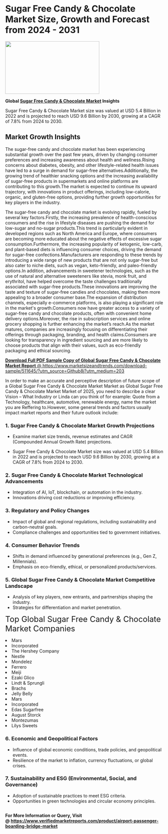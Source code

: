 <H1>Sugar Free Candy & Chocolate Market Size, Growth and Forecast from 2024 - 2031</H1><img class="aligncenter size-medium wp-image-584254" src="https://thirdeyenews.in/wp-content/uploads/2024/09/Global-Market-Research-300x168.jpeg" alt="" width="300" height="168" /><p><strong>Global&nbsp;<a href="https://www.marketsizeandtrends.com/download-sample/511645/?utm_source=Github8j?utm_medium=203">Sugar Free Candy & Chocolate Market</a> Insights</strong></p><p>Sugar Free Candy & Chocolate Market size was valued at USD 5.4 Billion in 2022 and is projected to reach USD 9.6 Billion by 2030, growing at a CAGR of 7.8% from 2024 to 2030.</p><p><h2>Market Growth Insights</h2> <p>The sugar-free candy and chocolate market has been experiencing substantial growth over the past few years, driven by changing consumer preferences and increasing awareness about health and wellness.Rising concerns about diabetes, obesity, and other lifestyle-related health issues have led to a surge in demand for sugar-free alternatives.Additionally, the growing trend of healthier snacking options and the increasing availability of sugar-free products in supermarkets and online platforms are contributing to this growth.The market is expected to continue its upward trajectory, with innovations in product offerings, including low-calorie, organic, and gluten-free options, providing further growth opportunities for key players in the industry.</p> <p><a href="#"></a></p> <p>The sugar-free candy and chocolate market is evolving rapidly, fueled by several key factors.Firstly, the increasing prevalence of health-conscious consumers and the rise in lifestyle diseases are pushing the demand for low-sugar and no-sugar products.This trend is particularly evident in developed regions such as North America and Europe, where consumers are becoming more educated about the negative effects of excessive sugar consumption.Furthermore, the increasing popularity of ketogenic, low-carb, and plant-based diets is influencing consumer choices, driving the demand for sugar-free confections.Manufacturers are responding to these trends by introducing a wide range of new products that are not only sugar-free but also cater to niche diets, such as vegan, keto-friendly, and paleo-friendly options.In addition, advancements in sweetener technologies, such as the use of natural and alternative sweeteners like stevia, monk fruit, and erythritol, have helped overcome the taste challenges traditionally associated with sugar-free products.These innovations are improving the taste and texture of sugar-free candies and chocolates, making them more appealing to a broader consumer base.The expansion of distribution channels, especially e-commerce platforms, is also playing a significant role in the market's growth.Consumers now have greater access to a variety of sugar-free candy and chocolate products, often with convenient home delivery options.Moreover, the rise in subscription services and online grocery shopping is further enhancing the market’s reach.As the market matures, companies are increasingly focusing on differentiating their offerings through packaging, branding, and health claims.Consumers are looking for transparency in ingredient sourcing and are more likely to choose products that align with their values, such as eco-friendly packaging and ethical sourcing.<p><a href="#"></p><p><span class=""><strong>Download Full PDF Sample Copy of Global Sugar Free Candy & Chocolate Market Report</strong> @ <a href="https://www.marketsizeandtrends.com/download-sample/511645/?utm_source=Github8j?utm_medium=203" target="_blank">https://www.marketsizeandtrends.com/download-sample/511645/?utm_source=Github8j?utm_medium=203</a></span></p><p>In order to make an accurate and perceptive description of future scope of a Global&nbsp;Sugar Free Candy & Chocolate Market Market as Global&nbsp;Sugar Free Candy & Chocolate Market Market of 2025, you need to describe a clear Vision &ndash; What Industry or Linda can you think of for example: Quote from a Technology, healthcare, automotive, renewable energy, name the market you are Reffering to.However, some general trends and factors usually impact market reports and their future outlook include:</p><h3>1.&nbsp;<strong>Sugar Free Candy & Chocolate Market Growth Projections</strong></h3><ul><li>Examine market size trends, revenue estimates and CAGR (Compounded Annual Growth Rate) projections.</li><li><p>Sugar Free Candy & Chocolate Market size was valued at USD 5.4 Billion in 2022 and is projected to reach USD 9.6 Billion by 2030, growing at a CAGR of 7.8% from 2024 to 2030.</p></li></ul><h3>2.&nbsp;<strong>Sugar Free Candy & Chocolate Market Technological Advancements</strong></h3><ul><li>Integration of AI, IoT, blockchain, or automation in the industry.</li><li>Innovations driving cost reductions or improving efficiency.</li></ul><h3>3.&nbsp;<strong>Regulatory and Policy Changes</strong></h3><ul><li>Impact of global and regional regulations, including sustainability and carbon-neutral goals.</li><li>Compliance challenges and opportunities tied to government initiatives.</li></ul><h3>4.&nbsp;<strong>Consumer Behavior Trends</strong></h3><ul><li>Shifts in demand influenced by generational preferences (e.g., Gen Z, Millennials).</li><li>Emphasis on eco-friendly, ethical, or personalized products/services.</li></ul><h3>5.&nbsp;<strong>Global Sugar Free Candy & Chocolate Market Competitive Landscape</strong></h3><ul><li>Analysis of key players, new entrants, and partnerships shaping the industry.</li><li>Strategies for differentiation and market penetration.</li></ul><p data-pm-slice="1 1 []"><span style="color: inherit; font-family: inherit; font-size: 25px;">Top Global Sugar Free Candy & Chocolate Market Companies</span></p><div class="" data-test-id=""><p><li>Mars</li><li> Incorporated</li><li> The Hershey Company</li><li> Nestle</li><li> Mondelez</li><li> Ferrero</li><li> Meiji</li><li> Ezaki Glico</li><li> Lindt & Sprungli</li><li> Brachs</li><li> Jelly Belly</li><li> Mars</li><li> Incorporated</li><li> Edas Sugarfree</li><li> August Storck</li><li> Montezumas</li><li> Lilys Sweets</li></p></div><h3>6.&nbsp;<strong>Economic and Geopolitical Factors</strong></h3><ul><li>Influence of global economic conditions, trade policies, and geopolitical events.</li><li>Resilience of the market to inflation, currency fluctuations, or global crises.</li></ul><h3>7.&nbsp;<strong>Sustainability and ESG (Environmental, Social, and Governance)</strong></h3><ul><li>Adoption of sustainable practices to meet ESG criteria.</li><li>Opportunities in green technologies and circular economy principles.</li></ul><h2><strong style="font-size: 14px;">For More Information or Query, Visit @&nbsp;</strong><a style="background-color: #ffffff; font-size: 14px;" href="https://www.marketsizeandtrends.com/report/sugar-free-candy-chocolate-market/" target="_blank">https://www.verifiedmarketreports.com/product/airport-passenger-boarding-bridge-market</a></h2>